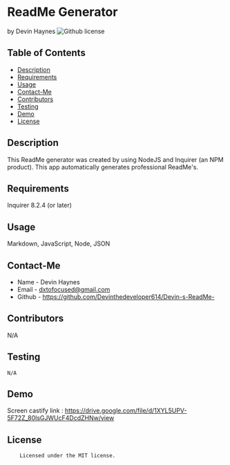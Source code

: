 # ReadMe Generator
by Devin Haynes
![Github license](https://img.shields.io/badge/license-MIT-yellowgreen.svg)
## Table of Contents
* [Description](#description)
* [Requirements](#requirements)
* [Usage](#usage)
* [Contact-Me](#contact-me)
* [Contributors](#contributors)
* [Testing](#testing)
* [Demo](#demo)
* [License](#license)
## Description
This ReadMe generator was created by using NodeJS and Inquirer (an NPM product). This app automatically generates professional ReadMe's.
## Requirements
Inquirer 8.2.4 (or later)
## Usage
Markdown, JavaScript, Node, JSON
## Contact-Me
* Name - Devin Haynes
* Email - dxtofocused@gmail.com
* Github - https://github.com/Devinthedeveloper614/Devin-s-ReadMe-
## Contributors
N/A
## Testing
```
N/A
```
## Demo
Screen castify link : https://drive.google.com/file/d/1XYL5UPV-5F72Z_80lsGJWUcF4DcdZHNw/view
## License
        Licensed under the MIT license.